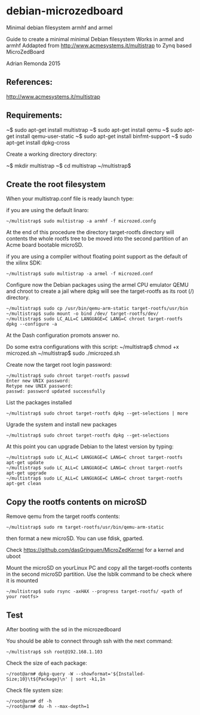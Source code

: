 # debian-microzedboard
Minimal debian filesystem armhf and armel


Guide to create a minimal minimal Debian filesystem
Works in armel and armhf
Addapted from http://www.acmesystems.it/multistrap to Zynq based MicroZedBoard

Adrian Remonda 2015

References:
-----------
http://www.acmesystems.it/multistrap

Requirements:
-------------

~$ sudo apt-get install multistrap
~$ sudo apt-get install qemu
~$ sudo apt-get install qemu-user-static
~$ sudo apt-get install binfmt-support
~$ sudo apt-get install dpkg-cross

Create a working directory directory:

~$ mkdir multistrap
~$ cd multistrap
~/multistrap$

Create the root filesystem
-------------------------

When your multistrap.conf file is ready launch type:

if you are using the default linaro:

    ~/multistrap$ sudo multistrap -a armhf -f microzed.confg

At the end of this procedure the directory target-rootfs directory will contents the whole rootfs tree to be moved into the second partition of an Acme board bootable microSD.

if you are using a compiler without floating point support as the default of the xilinx SDK:

    ~/multistrap$ sudo multistrap -a armel -f microzed.conf

Configure now the Debian packages using the armel CPU emulator QEMU and chroot to create a jail where dpkg will see the target-rootfs as its root (/) directory.

    ~/multistrap$ sudo cp /usr/bin/qemu-arm-static target-rootfs/usr/bin
    ~/multistrap$ sudo mount -o bind /dev/ target-rootfs/dev/
    ~/multistrap$ sudo LC_ALL=C LANGUAGE=C LANG=C chroot target-rootfs dpkg --configure -a

At the Dash configuration promots answer no.

Do some extra configurations with this script:
    ~/multistrap$ chmod +x microzed.sh
    ~/multistrap$ sudo ./microzed.sh

Create now the target root login password:

    ~/multistrap$ sudo chroot target-rootfs passwd
    Enter new UNIX password:
    Retype new UNIX password:
    passwd: password updated successfully

List the packages installed

    ~/multistrap$ sudo chroot target-rootfs dpkg --get-selections | more

Ugrade the system and install new packages

    ~/multistrap$ sudo chroot target-rootfs dpkg --get-selections

At this point you can upgrade Debian to the latest version by typing:

    ~/multistrap$ sudo LC_ALL=C LANGUAGE=C LANG=C chroot target-rootfs apt-get update
    ~/multistrap$ sudo LC_ALL=C LANGUAGE=C LANG=C chroot target-rootfs apt-get upgrade
    ~/multistrap$ sudo LC_ALL=C LANGUAGE=C LANG=C chroot target-rootfs apt-get clean

Copy the rootfs contents on microSD
-----------------------------------

Remove qemu from the target rootfs contents:

    ~/multistrap$ sudo rm target-rootfs/usr/bin/qemu-arm-static

then format a new microSD. You can use fdisk, gparted. 

Check https://github.com/dasGringuen/MicroZedKernel for a kernel and uboot

Mount the microSD on yourLinux PC and copy all the target-rootfs contents in the second microSD partition.
Use the lsblk command to be check where it is mounted

    ~/multistrap$ sudo rsync -axHAX --progress target-rootfs/ <path of your rootfs>

Test
-----

After booting with the sd in the microzedboard

You should be able to connect through ssh with the next command:

    ~/multistrap$ ssh root@192.168.1.103

Check the size of each package:

    ~/root@arm# dpkg-query -W --showformat='${Installed-Size;10}\t${Package}\n' | sort -k1,1n

Check file system size:

    ~/root@arm# df -h
    ~/root@arm# du -h --max-depth=1


